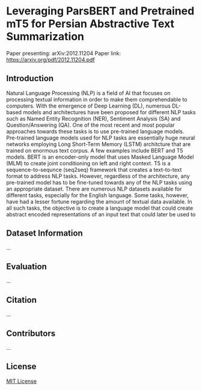 # Leveraging ParsBERT and Pretrained mT5 for Persian Abstractive Text Summarization


Paper presenting: arXiv:2012.11204
Paper link: https://arxiv.org/pdf/2012.11204.pdf


## Introduction
Natural Language Processing (NLP) is a field of AI that focuses on processing textual information in order to make them comprehendable to computers. With the emergence of Deep Learning (DL), numerous DL-based models and architectures have been proposed for different NLP tasks such as Named Entity Recognition (NER), Sentiment Analysis (SA) and Question/Answering (QA). One of the most recent and most popular approaches towards these tasks is to use pre-trained language models. Pre-trained language models used for NLP tasks are essentially huge neural networks employing Long Short-Term Memory (LSTM) architcture that are trained on enormous text corpus. A few examples include BERT and T5 models.  BERT is an encoder-only model that uses Masked Language Model (MLM) to create joint conditioning on left and right context. T5 is a sequence-to-sequnce (seq2seq) framework that creates a text-to-text format to address NLP tasks. However, regardless of the architecture, any pre-trained model has to be fine-tuned towards any of the NLP tasks using an appropriate dataset.
There are numerous NLP datasets available for different tasks, especially for the English language. Some tasks, however, have had a lesser fortune regarding the amount of textual data available.
In all such tasks, the objective is to create a language model that could create abstract encoded representations of an input text that could later be used to 

## Dataset Information
...

## Evaluation
...

## Citation
...

## Contributors
...

## License
[MIT License](LICENSE)